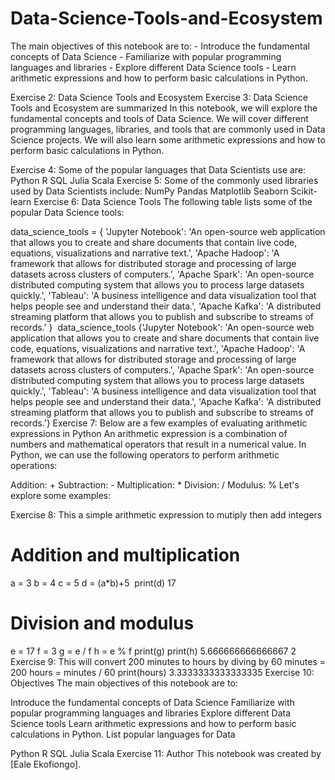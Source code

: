 # Data-Science-Tools-and-Ecosystem
The main objectives of this notebook are to:  - Introduce the fundamental concepts of Data Science - Familiarize with popular programming languages and libraries - Explore different Data Science tools - Learn arithmetic expressions and how to perform basic calculations in Python.

Exercise 2: Data Science Tools and Ecosystem
Exercise 3: Data Science Tools and Ecosystem are summarized
In this notebook, we will explore the fundamental concepts and tools of Data Science. We will cover different programming languages, libraries, and tools that are commonly used in Data Science projects. We will also learn some arithmetic expressions and how to perform basic calculations in Python.

Exercise 4: Some of the popular languages that Data Scientists use are:
Python
R
SQL
Julia
Scala
Exercise 5: Some of the commonly used libraries used by Data Scientists include:
NumPy
Pandas
Matplotlib
Seaborn
Scikit-learn
Exercise 6: Data Science Tools
The following table lists some of the popular Data Science tools:

data_science_tools = {
    'Jupyter Notebook': 'An open-source web application that allows you to create and share documents that contain live code, equations, visualizations and narrative text.',
    'Apache Hadoop': 'A framework that allows for distributed storage and processing of large datasets across clusters of computers.',
    'Apache Spark': 'An open-source distributed computing system that allows you to process large datasets quickly.',
    'Tableau': 'A business intelligence and data visualization tool that helps people see and understand their data.',
    'Apache Kafka': 'A distributed streaming platform that allows you to publish and subscribe to streams of records.'
}
​
data_science_tools
{'Jupyter Notebook': 'An open-source web application that allows you to create and share documents that contain live code, equations, visualizations and narrative text.',
 'Apache Hadoop': 'A framework that allows for distributed storage and processing of large datasets across clusters of computers.',
 'Apache Spark': 'An open-source distributed computing system that allows you to process large datasets quickly.',
 'Tableau': 'A business intelligence and data visualization tool that helps people see and understand their data.',
 'Apache Kafka': 'A distributed streaming platform that allows you to publish and subscribe to streams of records.'}
Exercise 7: Below are a few examples of evaluating arithmetic expressions in Python
An arithmetic expression is a combination of numbers and mathematical operators that result in a numerical value. In Python, we can use the following operators to perform arithmetic operations:

Addition: +
Subtraction: -
Multiplication: *
Division: /
Modulus: %
Let's explore some examples:

Exercise 8: This a simple arithmetic expression to mutiply then add integers
# Addition and multiplication
a = 3
b = 4
c = 5
d = (a*b)+5
​
print(d)
17
# Division and modulus
e = 17
f = 3
g = e / f
h = e % f
print(g)
print(h)
5.666666666666667
2
Exercise 9: This will convert 200 minutes to hours by diving by 60
minutes = 200
hours = minutes / 60
print(hours)
3.3333333333333335
Exercise 10: Objectives
The main objectives of this notebook are to:

Introduce the fundamental concepts of Data Science
Familiarize with popular programming languages and libraries
Explore different Data Science tools
Learn arithmetic expressions and how to perform basic calculations in Python.
List popular languages for Data

Python
R
SQL
Julia
Scala
Exercise 11: Author
This notebook was created by [Eale Ekofiongo].
